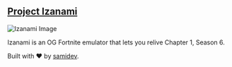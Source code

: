 ## [Project Izanami](https://ssamideveloper.github.io/project-izanami/)

![Izanami Image](https://media.discordapp.net/attachments/1297162864527671296/1325181978680623285/11824763-529c-4775-9f96-0169c7f7d863.png?ex=677adb64&is=677989e4&hm=83e302149966df2e670734a15dfde52fb351ef8660791b1552068f4ee6c634dc&=&format=webp&quality=lossless&width=896&height=409)

Izanami is an OG Fortnite emulator that lets you relive Chapter 1, Season 6.

Built with ❤️ by [samidev](https://www.youtube.com/@sg0hann).
